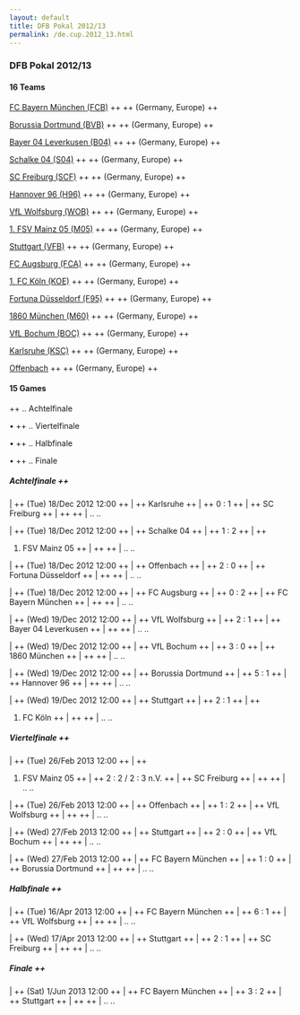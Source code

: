 ```yaml
---
layout: default
title: DFB Pokal 2012/13
permalink: /de.cup.2012_13.html
---
```




### DFB Pokal 2012/13


#### 16 Teams



[FC Bayern München (FCB)](de.html#bayern)  ++
  ++
(Germany, Europe)  ++
<br>

[Borussia Dortmund (BVB)](de.html#dortmund)  ++
  ++
(Germany, Europe)  ++
<br>

[Bayer 04 Leverkusen (B04)](de.html#leverkusen)  ++
  ++
(Germany, Europe)  ++
<br>

[Schalke 04 (S04)](de.html#schalke)  ++
  ++
(Germany, Europe)  ++
<br>

[SC Freiburg (SCF)](de.html#freiburg)  ++
  ++
(Germany, Europe)  ++
<br>

[Hannover 96 (H96)](de.html#hannover)  ++
  ++
(Germany, Europe)  ++
<br>

[VfL Wolfsburg (WOB)](de.html#wolfsburg)  ++
  ++
(Germany, Europe)  ++
<br>

[1. FSV Mainz 05 (M05)](de.html#mainz)  ++
  ++
(Germany, Europe)  ++
<br>

[Stuttgart (VFB)](de.html#stuttgart)  ++
  ++
(Germany, Europe)  ++
<br>

[FC Augsburg (FCA)](de.html#augsburg)  ++
  ++
(Germany, Europe)  ++
<br>

[1. FC Köln (KOE)](de.html#koeln)  ++
  ++
(Germany, Europe)  ++
<br>

[Fortuna Düsseldorf (F95)](de.html#duesseldorf)  ++
  ++
(Germany, Europe)  ++
<br>

[1860 München (M60)](de.html#tsvmuenchen)  ++
  ++
(Germany, Europe)  ++
<br>

[VfL Bochum (BOC)](de.html#bochum)  ++
  ++
(Germany, Europe)  ++
<br>

[Karlsruhe (KSC)](de.html#karlsruhe)  ++
  ++
(Germany, Europe)  ++
<br>

[Offenbach](de.html#offenbach)  ++
  ++
(Germany, Europe)  ++
<br>




 



#### 15 Games


  ++
.. 
Achtelfinale

 •   ++
.. 
Viertelfinale

 •   ++
.. 
Halbfinale

 •   ++
.. 
Finale






##### Achtelfinale ++




| ++
(Tue) 18/Dec 2012 12:00  ++
| ++
Karlsruhe  ++
| ++
0 : 1  ++
| ++
SC Freiburg   ++
| ++
   ++
|
.. 
..

| ++
(Tue) 18/Dec 2012 12:00  ++
| ++
Schalke 04  ++
| ++
1 : 2  ++
| ++
1. FSV Mainz 05   ++
| ++
   ++
|
.. 
..

| ++
(Tue) 18/Dec 2012 12:00  ++
| ++
Offenbach  ++
| ++
2 : 0  ++
| ++
Fortuna Düsseldorf   ++
| ++
   ++
|
.. 
..

| ++
(Tue) 18/Dec 2012 12:00  ++
| ++
FC Augsburg  ++
| ++
0 : 2  ++
| ++
FC Bayern München   ++
| ++
   ++
|
.. 
..

| ++
(Wed) 19/Dec 2012 12:00  ++
| ++
VfL Wolfsburg  ++
| ++
2 : 1  ++
| ++
Bayer 04 Leverkusen   ++
| ++
   ++
|
.. 
..

| ++
(Wed) 19/Dec 2012 12:00  ++
| ++
VfL Bochum  ++
| ++
3 : 0  ++
| ++
1860 München   ++
| ++
   ++
|
.. 
..

| ++
(Wed) 19/Dec 2012 12:00  ++
| ++
Borussia Dortmund  ++
| ++
5 : 1  ++
| ++
Hannover 96   ++
| ++
   ++
|
.. 
..

| ++
(Wed) 19/Dec 2012 12:00  ++
| ++
Stuttgart  ++
| ++
2 : 1  ++
| ++
1. FC Köln   ++
| ++
   ++
|
.. 
..



##### Viertelfinale ++




| ++
(Tue) 26/Feb 2013 12:00  ++
| ++
1. FSV Mainz 05  ++
| ++
2 : 2 / 2 : 3 n.V.  ++
| ++
SC Freiburg   ++
| ++
   ++
|
.. 
..

| ++
(Tue) 26/Feb 2013 12:00  ++
| ++
Offenbach  ++
| ++
1 : 2  ++
| ++
VfL Wolfsburg   ++
| ++
   ++
|
.. 
..

| ++
(Wed) 27/Feb 2013 12:00  ++
| ++
Stuttgart  ++
| ++
2 : 0  ++
| ++
VfL Bochum   ++
| ++
   ++
|
.. 
..

| ++
(Wed) 27/Feb 2013 12:00  ++
| ++
FC Bayern München  ++
| ++
1 : 0  ++
| ++
Borussia Dortmund   ++
| ++
   ++
|
.. 
..



##### Halbfinale ++




| ++
(Tue) 16/Apr 2013 12:00  ++
| ++
FC Bayern München  ++
| ++
6 : 1  ++
| ++
VfL Wolfsburg   ++
| ++
   ++
|
.. 
..

| ++
(Wed) 17/Apr 2013 12:00  ++
| ++
Stuttgart  ++
| ++
2 : 1  ++
| ++
SC Freiburg   ++
| ++
   ++
|
.. 
..



##### Finale ++




| ++
(Sat) 1/Jun 2013 12:00  ++
| ++
FC Bayern München  ++
| ++
3 : 2  ++
| ++
Stuttgart   ++
| ++
   ++
|
.. 
..



